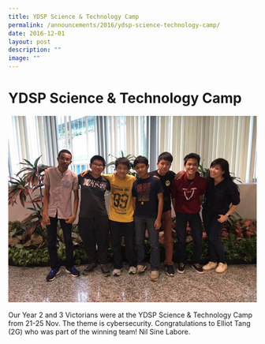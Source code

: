 ```yaml
---
title: YDSP Science & Technology Camp
permalink: /announcements/2016/ydsp-science-technology-camp/
date: 2016-12-01
layout: post
description: ""
image: ""
---
```

# **YDSP Science & Technology Camp**

![](/images/YDSP-1.jpg)

Our Year 2 and 3 Victorians were at the YDSP Science & Technology Camp from 21-25 Nov. The theme is cybersecurity. Congratulations to Elliot Tang (2G) who was part of the winning team! Nil Sine Labore.